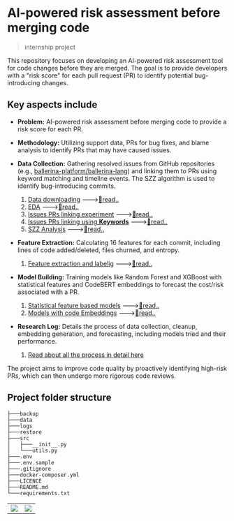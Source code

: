 # AI-powered risk assessment before merging code
> internship project

This repository focuses on developing an AI-powered risk assessment tool for code changes before they are merged. The goal is to provide developers with a "risk score" for each pull request (PR) to identify potential bug-introducing changes.

## Key aspects include

  * **Problem:** AI-powered risk assessment before merging code to provide a risk score for each PR.
  * **Methodology:** Utilizing support data, PRs for bug fixes, and blame analysis to identify PRs that may have caused issues.
  * **Data Collection:** Gathering resolved issues from GitHub repositories (e.g., [ballerina-platform/ballerina-lang](https://github.com/ballerina-platform/ballerina-lang/issues)) and linking them to PRs using keyword matching and timeline events. The SZZ algorithm is used to identify bug-introducing commits.
    1. [Data downloading](data%20downloader/) --->[📄read..](data%20downloader/readme.md)
    2. [EDA](EDA/) --->[📄read..](EDA/readme.md)
    3. [Issues PRs linking experiment](commit_id_issue_pr_lnking/) --->[📄read..](commit_id_issue_pr_lnking/readme.md)
    4. [Issues PRs linking using **Keywords**](keyword-linking/) --->[📄read..](keyword-linking/readme.md)
    5. [SZZ Analysis](SZZ/) --->[📄read..](SZZ/readme.md)
  * **Feature Extraction:** Calculating 16 features for each commit, including lines of code added/deleted, files churned, and entropy.

    1. [Feature extraction and labelig](feature_extraction_and_Labeling/) --->[📄read..](feature_extraction_and_Labeling/readme.md)
  * **Model Building:** Training models like Random Forest and XGBoost with statistical features and CodeBERT embeddings to forecast the cost/risk associated with a PR.

    1. [Statistical feature based models](statistical-model/) --->[📄read..](statistical-model/readme.md)
    1. [Models with code Embeddings](Models-with-embeddings/) --->[📄read..](Models-with-embeddings/readme.md)

  * **Research Log:** Details the process of data collection, cleanup, embedding generation, and forecasting, including models tried and their performance.
    1. [Read about all the process in detail here](Docs/)

The project aims to improve code quality by proactively identifying high-risk PRs, which can then undergo more rigorous code reviews.

## Project folder structure
```
├───backup
├───data
├───logs
├───restore
├───src
│   ├───__init__.py
│   └───utils.py
├───.env 
├───.env.sample
├───.gitignore
├───docker-composer.yml
├───LICENCE
├───README.md
└───requirements.txt
```
<table width="100%">
  <tr>
    <td align="left">
      <a href="./data downloader/readme.md"><img src="https://img.shields.io/badge/Research log-red?style=for-the-badge"></a>
    </td>
    <td align="right">
      <a href="data downloader/readme.md"><img src="https://img.shields.io/badge/Next-green?style=for-the-badge"></a>
    </td>
  </tr>
</table>

